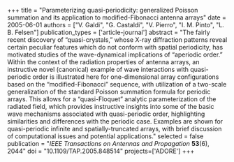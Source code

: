 +++
title = "Parameterizing quasi-periodicity: generalized Poisson summation and its application to modified-Fibonacci antenna arrays"
date = 2005-06-01
authors = ["V. Galdi", "G. Castaldi", "V. Pierro", "I. M. Pinto", "L. B. Felsen"]
publication_types = ['article-journal']
abstract = "The fairly recent discovery of “quasi-crystals,” whose X-ray diffraction patterns reveal certain peculiar features which do not conform with spatial periodicity, has motivated studies of the wave-dynamical implications of “aperiodic order.” Within the context of the radiation properties of antenna arrays, an instructive novel (canonical) example of wave interactions with quasi-periodic order is illustrated here for one-dimensional array configurations based on the “modified-Fibonacci” sequence, with utilization of a two-scale generalization of the standard Poisson summation formula for periodic arrays. This allows for a “quasi-Floquet” analytic parameterization of the radiated field, which provides instructive insights into some of the basic wave mechanisms associated with quasi-periodic order, highlighting similarities and differences with the periodic case. Examples are shown for quasi-periodic infinite and spatially-truncated arrays, with brief discussion of computational issues and potential applications."
selected = false
publication = "*IEEE Transactions on Antennas and Propagation* **53**(6), 2044"
doi = "10.1109/TAP.2005.848514"
projects=['ADORE']
+++
